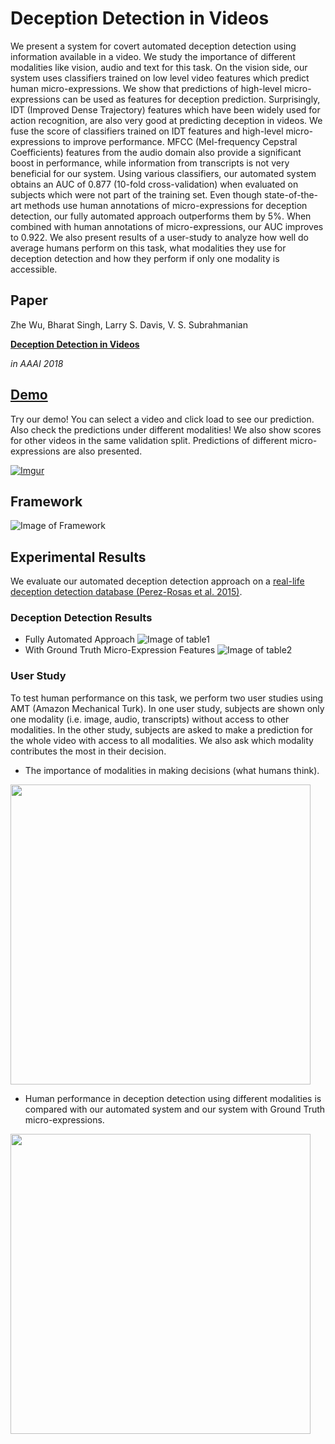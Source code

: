 # Deception Detection in Videos

We present a system for covert automated deception detection using information available in a video. We study the importance of different modalities like vision, audio and text for this task. On the vision side, our system uses classifiers trained on low level video features which predict human micro-expressions. We show that predictions of high-level micro-expressions can be used as features for deception prediction. Surprisingly, IDT (Improved Dense Trajectory) features which have been widely used for action recognition, are also very good at predicting deception in videos. We fuse the score of classifiers trained on IDT features and high-level micro-expressions to improve performance. MFCC (Mel-frequency Cepstral Coefficients) features from the audio domain also provide a significant boost in performance, while information from transcripts is not very beneficial for our system. Using various classifiers, our automated system obtains an AUC of 0.877 (10-fold cross-validation) when evaluated on subjects which were not part of the training set. Even though state-of-the-art methods use human annotations of micro-expressions for deception detection, our fully automated approach outperforms them by 5%. When combined with human annotations of micro-expressions, our AUC improves to 0.922. We also present results of a user-study to analyze how well do average humans perform on this task, what modalities they use for deception detection and how they perform if only one modality is accessible.

## Paper
Zhe Wu, Bharat Singh, Larry S. Davis, V. S. Subrahmanian

[**Deception Detection in Videos**](https://arxiv.org/abs/1712.04415 )

*in AAAI 2018*

## [Demo](http://www.cs.dartmouth.edu/~mbolonkin/dare/demo/)

Try our demo! You can select a video and click load to see our prediction. Also check the predictions under different modalities! We also show scores for other videos in the same validation split. Predictions of different micro-expressions are also presented.

[![Imgur](https://i.imgur.com/Bg8wG3b.png)](http://www.cs.dartmouth.edu/~mbolonkin/dare/demo/)

## Framework

![Image of Framework](https://i.imgur.com/1eIfH2F.png)

## Experimental Results

We evaluate our automated deception detection approach on a [real-life deception detection database (Perez-Rosas et al. 2015)](http://web.eecs.umich.edu/~zmohamed/PDFs/Trial.ICMI.pdf). 

### Deception Detection Results
- Fully Automated Approach
![Image of table1](https://i.imgur.com/j5D2uf6.png)
- With Ground Truth Micro-Expression Features
![Image of table2](https://i.imgur.com/fYryR8M.png)

### User Study
To test human performance on this task, we perform two user studies using AMT (Amazon Mechanical Turk). In one user study, subjects are shown only one modality (i.e. image, audio, transcripts) without access to other modalities. In the other study, subjects are asked to make a prediction for the whole video with access to all modalities. We also ask which modality contributes the most in their decision. 

- The importance of modalities in making decisions (what humans think).
<img src="https://i.imgur.com/IkoAlbJ.png" width="480">

- Human performance in deception detection using different modalities is compared with our automated system and our system with Ground Truth micro-expressions.
<img src="https://i.imgur.com/K5mTtpu.png" width="480">
